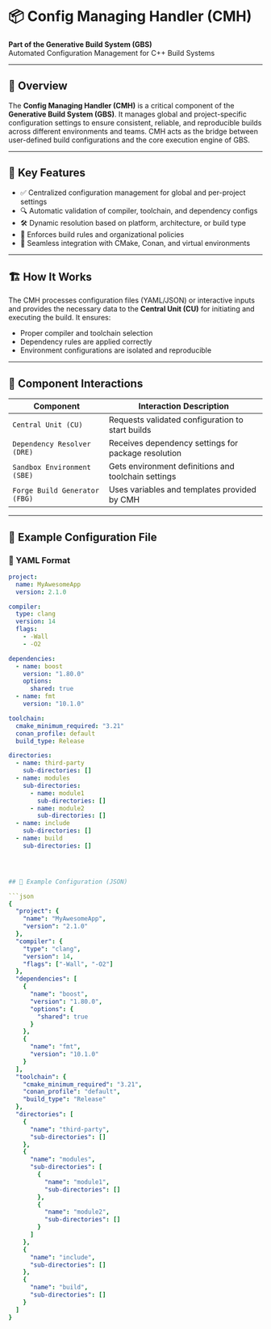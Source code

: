 # 📦 Config Managing Handler (CMH)

**Part of the Generative Build System (GBS)**  
Automated Configuration Management for C++ Build Systems

---

## 🧩 Overview

The **Config Managing Handler (CMH)** is a critical component of the **Generative Build System (GBS)**. It manages global and project-specific configuration settings to ensure consistent, reliable, and reproducible builds across different environments and teams. CMH acts as the bridge between user-defined build configurations and the core execution engine of GBS.

---

## 🚀 Key Features

- ✅ Centralized configuration management for global and per-project settings
- 🔍 Automatic validation of compiler, toolchain, and dependency configs
- 🛠 Dynamic resolution based on platform, architecture, or build type
- 🔐 Enforces build rules and organizational policies
- 🔄 Seamless integration with CMake, Conan, and virtual environments

---

## 🏗 How It Works

The CMH processes configuration files (YAML/JSON) or interactive inputs and provides the necessary data to the **Central Unit (CU)** for initiating and executing the build. It ensures:
- Proper compiler and toolchain selection
- Dependency rules are applied correctly
- Environment configurations are isolated and reproducible

---

## 🔗 Component Interactions

| Component         | Interaction Description                                     |
|------------------|-------------------------------------------------------------|
| `Central Unit (CU)` | Requests validated configuration to start builds           |
| `Dependency Resolver (DRE)` | Receives dependency settings for package resolution    |
| `Sandbox Environment (SBE)` | Gets environment definitions and toolchain settings |
| `Forge Build Generator (FBG)` | Uses variables and templates provided by CMH          |

---


## 📁 Example Configuration File

### 🔹 YAML Format

```yaml
project:
  name: MyAwesomeApp
  version: 2.1.0

compiler:
  type: clang
  version: 14
  flags:
    - -Wall
    - -O2

dependencies:
  - name: boost
    version: "1.80.0"
    options:
      shared: true
  - name: fmt
    version: "10.1.0"

toolchain:
  cmake_minimum_required: "3.21"
  conan_profile: default
  build_type: Release

directories:
  - name: third-party
    sub-directories: []
  - name: modules
    sub-directories:
      - name: module1
        sub-directories: []
      - name: module2
        sub-directories: []
  - name: include
    sub-directories: []
  - name: build
    sub-directories: []




## 📁 Example Configuration (JSON)

```json
{
  "project": {
    "name": "MyAwesomeApp",
    "version": "2.1.0"
  },
  "compiler": {
    "type": "clang",
    "version": 14,
    "flags": ["-Wall", "-O2"]
  },
  "dependencies": [
    {
      "name": "boost",
      "version": "1.80.0",
      "options": {
        "shared": true
      }
    },
    {
      "name": "fmt",
      "version": "10.1.0"
    }
  ],
  "toolchain": {
    "cmake_minimum_required": "3.21",
    "conan_profile": "default",
    "build_type": "Release"
  },
  "directories": [
    {
      "name": "third-party",
      "sub-directories": []
    },
    {
      "name": "modules",
      "sub-directories": [
        {
          "name": "module1",
          "sub-directories": []
        },
        {
          "name": "module2",
          "sub-directories": []
        }
      ]
    },
    {
      "name": "include",
      "sub-directories": []
    },
    {
      "name": "build",
      "sub-directories": []
    }
  ]
}